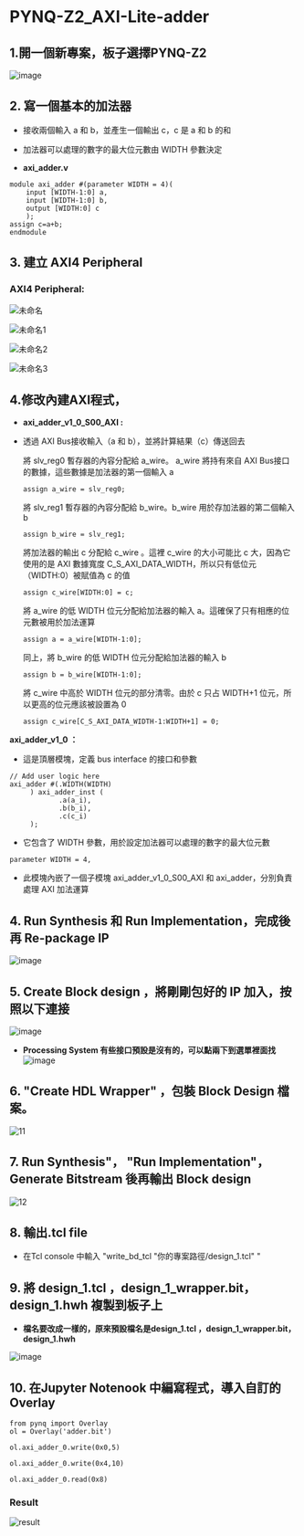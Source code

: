 # PYNQ-Z2_AXI-Lite-adder

## 1.開一個新專案，板子選擇PYNQ-Z2

![image](https://github.com/Anderson991288/PYNQ-Z2-note/assets/68816726/95824b87-74f8-48ab-b70e-122d393c5d89)


## 2. 寫一個基本的加法器

* 接收兩個輸入 a 和 b，並產生一個輸出 c，c 是 a 和 b 的和
* 加法器可以處理的數字的最大位元數由 WIDTH 參數決定

* **axi_adder.v**
```
module axi_adder #(parameter WIDTH = 4)(
    input [WIDTH-1:0] a,
    input [WIDTH-1:0] b,
    output [WIDTH:0] c
    );
assign c=a+b;   
endmodule
```


## 3. 建立 AXI4 Peripheral

### AXI4 Peripheral:

![未命名](https://github.com/Anderson991288/PYNQ-Z2-note/assets/68816726/5b9c4293-63fa-4f0d-b4f2-2954a0897b52)

![未命名1](https://github.com/Anderson991288/PYNQ-Z2-note/assets/68816726/411e4f4f-0956-40f6-92b2-f89d48fda3bc)

![未命名2](https://github.com/Anderson991288/PYNQ-Z2-note/assets/68816726/200525b2-6614-4093-88dc-414c95c1dc9a)

![未命名3](https://github.com/Anderson991288/PYNQ-Z2-note/assets/68816726/977c7dee-d680-4f30-aa1d-9611f8db1591)

## 4.修改內建AXI程式，

* **axi_adder_v1_0_S00_AXI :**

* 透過 AXI Bus接收輸入（a 和 b），並將計算結果（c）傳送回去
    
    將 slv_reg0 暫存器的內容分配給 a_wire。 a_wire 將持有來自 AXI Bus接口的數據，這些數據是加法器的第一個輸入 a
    ```
    assign a_wire = slv_reg0;
    ```
    
    將 slv_reg1 暫存器的內容分配給 b_wire。b_wire 用於存加法器的第二個輸入 b
    ```
    assign b_wire = slv_reg1;
    ```
    
    將加法器的輸出 c 分配給 c_wire 。這裡 c_wire 的大小可能比 c 大，因為它使用的是 AXI 數據寬度 C_S_AXI_DATA_WIDTH，所以只有低位元（WIDTH:0）被賦值為 c 的值
    ```
    assign c_wire[WIDTH:0] = c;
    ```
    
    將 a_wire 的低 WIDTH 位元分配給加法器的輸入 a。這確保了只有相應的位元數被用於加法運算
    ```
    assign a = a_wire[WIDTH-1:0];
    ```
    
    同上，將 b_wire 的低 WIDTH 位元分配給加法器的輸入 b
    ```
    assign b = b_wire[WIDTH-1:0];
    ```
    
    
    將 c_wire 中高於 WIDTH 位元的部分清零。由於 c 只占 WIDTH+1 位元，所以更高的位元應該被設置為 0
    ```
    assign c_wire[C_S_AXI_DATA_WIDTH-1:WIDTH+1] = 0;
    ```





**axi_adder_v1_0 ：**

* 這是頂層模塊，定義 bus interface 的接口和參數
  
```
// Add user logic here
axi_adder #(.WIDTH(WIDTH)
     ) axi_adder_inst (
            .a(a_i),
            .b(b_i),
            .c(c_i)
     );
```
 * 它包含了 WIDTH 參數，用於設定加法器可以處理的數字的最大位元數
```
parameter WIDTH = 4,
```
* 此模塊內嵌了一個子模塊 axi_adder_v1_0_S00_AXI 和 axi_adder，分別負責處理 AXI 加法運算
    
    



## 4. Run Synthesis 和 Run Implementation，完成後再 Re-package IP

![image](https://github.com/Anderson991288/PYNQ-Z2_AXI-Lite-adder/assets/68816726/b03d7768-9a65-4ab9-851f-301cb152ea33)


## 5. Create Block design ，將剛剛包好的 IP 加入，按照以下連接

![image](https://github.com/Anderson991288/PYNQ-Z2_AXI-Lite-adder/assets/68816726/4fbf51ef-9f8f-4210-b89e-9f889a254ccf)

* **Processing System 有些接口預設是沒有的，可以點兩下到選單裡面找**
![image](https://github.com/Anderson991288/PYNQ-Z2_AXI-Lite-adder/assets/68816726/7a4751a4-8f11-47ad-93e2-0fe35fb6cbf2)


## 6. "Create HDL Wrapper" ，包裝 Block Design 檔案。

![11](https://github.com/Anderson991288/PYNQ-Z2-note/assets/68816726/18d45c14-0d65-46fa-8c56-25111e22804b)



## 7. Run Synthesis"， "Run Implementation"，Generate Bitstream 後再輸出 Block design

![12](https://github.com/Anderson991288/PYNQ-Z2-note/assets/68816726/c473aa9d-6000-4576-9e42-7cd073cb0c23)

## 8.  輸出.tcl file
* 在Tcl console 中輸入 "write_bd_tcl "你的專案路徑/design_1.tcl" "



## 9. 將 design_1.tcl ，design_1_wrapper.bit，design_1.hwh 複製到板子上

* **檔名要改成一樣的，原來預設檔名是design_1.tcl ，design_1_wrapper.bit，design_1.hwh**

![image](https://github.com/Anderson991288/PYNQ-Z2_AXI-Lite-adder/assets/68816726/051b9465-6a13-45eb-b737-5f17386ee5a8)


## 10. 在Jupyter Notenook 中編寫程式，導入自訂的Overlay

```
from pynq import Overlay
ol = Overlay('adder.bit')

ol.axi_adder_0.write(0x0,5)

ol.axi_adder_0.write(0x4,10)

ol.axi_adder_0.read(0x8)
```
### Result
![result](https://github.com/Anderson991288/PYNQ-Z2_AXI-Lite-adder/assets/68816726/27f87ee8-8aa9-4c67-81eb-283e4026d01b)
